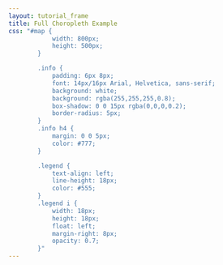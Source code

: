 ```yaml
---
layout: tutorial_frame
title: Full Choropleth Example
css: "#map {
			width: 800px;
			height: 500px;
		}

		.info {
			padding: 6px 8px;
			font: 14px/16px Arial, Helvetica, sans-serif;
			background: white;
			background: rgba(255,255,255,0.8);
			box-shadow: 0 0 15px rgba(0,0,0,0.2);
			border-radius: 5px;
		}
		.info h4 {
			margin: 0 0 5px;
			color: #777;
		}

		.legend {
			text-align: left;
			line-height: 18px;
			color: #555;
		}
		.legend i {
			width: 18px;
			height: 18px;
			float: left;
			margin-right: 8px;
			opacity: 0.7;
		}"
---
```


<script type="text/javascript" src="us-states.js"></script>
<script type="module">
	import L, {Map, TileLayer, Control, DomUtil, GeoJSON} from 'leaflet';

	const map = new Map('map').setView([37.8, -96], 4);

	const tiles = new TileLayer('https://tile.openstreetmap.org/{z}/{x}/{y}.png', {
		maxZoom: 19,
		attribution: '&copy; <a href="http://www.openstreetmap.org/copyright">OpenStreetMap</a>'
	}).addTo(map);

	// control that shows state info on hover
	const info = new Control();

	info.onAdd = function (map) {
		this._div = DomUtil.create('div', 'info');
		this.update();
		return this._div;
	};

	info.update = function (props) {
		const contents = props ? `<b>${props.name}</b><br />${props.density} people / mi<sup>2</sup>` : 'Hover over a state';
		this._div.innerHTML = `<h4>US Population Density</h4>${contents}`;
	};

	info.addTo(map);


	// get color depending on population density value
	function getColor(d) {
		return d > 1000 ? '#800026' :
			d > 500  ? '#BD0026' :
			d > 200  ? '#E31A1C' :
			d > 100  ? '#FC4E2A' :
			d > 50   ? '#FD8D3C' :
			d > 20   ? '#FEB24C' :
			d > 10   ? '#FED976' : '#FFEDA0';
	}

	function style(feature) {
		return {
			weight: 2,
			opacity: 1,
			color: 'white',
			dashArray: '3',
			fillOpacity: 0.7,
			fillColor: getColor(feature.properties.density)
		};
	}

	function highlightFeature(e) {
		const layer = e.target;

		layer.setStyle({
			weight: 5,
			color: '#666',
			dashArray: '',
			fillOpacity: 0.7
		});

		layer.bringToFront();

		info.update(layer.feature.properties);
	}

	/* global statesData */
	const geojson = new GeoJSON(statesData, {
		style,
		onEachFeature
	}).addTo(map);

	function resetHighlight(e) {
		geojson.resetStyle(e.target);
		info.update();
	}

	function zoomToFeature(e) {
		map.fitBounds(e.target.getBounds());
	}

	function onEachFeature(feature, layer) {
		layer.on({
			pointerover: highlightFeature,
			pointerout: resetHighlight,
			click: zoomToFeature
		});
	}

	map.attributionControl.addAttribution('Population data &copy; <a href="http://census.gov/">US Census Bureau</a>');


	const legend = new Control({position: 'bottomright'});

	legend.onAdd = function (map) {

		const div = DomUtil.create('div', 'info legend');
		const grades = [0, 10, 20, 50, 100, 200, 500, 1000];
		const labels = [];
		let from, to;

		for (let i = 0; i < grades.length; i++) {
			from = grades[i];
			to = grades[i + 1];

			labels.push(`<i style="background:${getColor(from + 1)}"></i> ${from}${to ? `&ndash;${to}` : '+'}`);
		}

		div.innerHTML = labels.join('<br>');
		return div;
	};

	legend.addTo(map);

	globalThis.L = L; // only for debugging in the developer console
	globalThis.map = map; // only for debugging in the developer console
</script>
